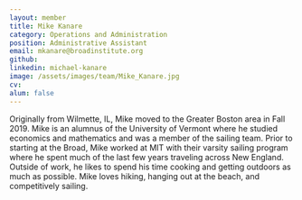 ```yaml
---
layout: member
title: Mike Kanare
category: Operations and Administration
position: Administrative Assistant
email: mkanare@broadinstitute.org
github: 
linkedin: michael-kanare
image: /assets/images/team/Mike_Kanare.jpg
cv:
alum: false
---
```


Originally from Wilmette, IL, Mike moved to the Greater Boston area in Fall 2019. Mike is an alumnus of the University of Vermont where he studied economics and mathematics and was a member of the sailing team. Prior to starting at the Broad, Mike worked at MIT with their varsity sailing program where he spent much of the last few years traveling across New England. Outside of work, he likes to spend his time cooking and getting outdoors as much as possible. Mike loves hiking, hanging out at the beach, and competitively sailing.
